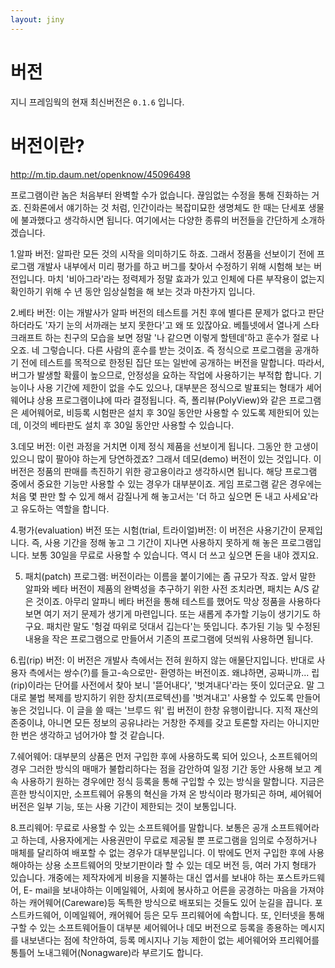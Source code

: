 ```yaml
---
layout: jiny
---
```


# 버전
지니 프레임웍의 현재 최신버전은 `0.1.6` 입니다.

# 버전이란?



http://m.tip.daum.net/openknow/45096498

프로그램이란 놈은 처음부터 완벽할 수가 없습니다. 끊임없는 수정을 통해 진화하는 거죠. 진화론에서 얘기하는 것 처럼, 인간이라는 복잡미묘한 생명체도 한 때는 단세포 생물에 불과했다고 생각하시면 됩니다. 여기에서는 다양한 종류의 버전들을 간단하게 소개하겠습니다.

1.알파 버전: 알파란 모든 것의 시작을 의미하기도 하죠. 그래서 정품을 선보이기 전에 프로그램 개발사 내부에서 미리 평가를 하고 버그를 찾아서 수정하기 위해 시험해 보는 버전입니다. 마치 '비아그라'라는 정력제가 정말 효과가 있고 인체에 다른 부작용이 없는지 확인하기 위해 수 년 동안 임상실험을 해 보는 것과 마찬가지 입니다.

2.베타 버전: 이는 개발사가 알파 버전의 테스트를 거친 후에 별다른 문제가 없다고 판단하더라도 '자기 눈의 서까래는 보지 못한다'고 왜 또 있잖아요. 베틀넷에서 열나게 스타크래프트 하는 친구의 모습을 보면 정말 '나 같으면 이렇게 할텐데'하고 훈수가 절로 나오죠. 네 그렇습니다. 다른 사람의 훈수를 받는 것이죠.
즉 정식으로 프로그램을 공개하기 전에 테스트를 목적으로 한정된 집단 또는 일반에 공개하는 버전을 말합니다. 따라서, 버그가 발생할 확률이 높으므로, 안정성을 요하는 작업에 사용하기는 부적합 합니다. 기능이나 사용 기간에 제한이 없을 수도 있으나, 대부분은 정식으로 발표되는 형태가 셰어웨어냐 상용 프로그램이냐에 따라 결정됩니다. 즉, 폴리뷰(PolyView)와 같은 프로그램은 셰어웨어로, 비등록 시험판은 설치 후 30일 동안만 사용할 수 있도록 제한되어 있는데, 이것의 베타판도 설치 후 30일 동안만 사용할 수 있습니다.

3.데모 버전: 이런 과정을 거치면 이제 정식 제품을 선보이게 됩니다. 그동안 한 고생이 있으니 많이 팔아야 하는게 당연하겠죠?
그래서 데모(demo) 버전이 있는 것입니다. 이 버전은 정품의 판매를 촉진하기 위한 광고용이라고 생각하시면 됩니다. 해당 프로그램 중에서 중요한 기능만 사용할 수 있는 경우가 대부분이죠. 게임 프로그램 같은 경우에는 처음 몇 판만 할 수 있게 해서 감질나게 해 놓고서는 '더 하고 싶으면 돈 내고 사세요'라고 유도하는 역할을 합니다.

4.평가(evaluation) 버전 또는 시험(trial, 트라이얼)버전: 이 버전은 사용기간이 문제입니다. 즉, 사용 기간을 정해 놓고 그 기간이 지나면 사용하지 못하게 해 놓은 프로그램입니다. 보통 30일을 무료로 사용할 수 있습니다. 역시 더 쓰고 싶으면 돈을 내야 겠지요.

5. 패치(patch) 프로그램: 버전이라는 이름을 붙이기에는 좀 규모가 작죠. 앞서 말한 알파와 베타 버전이 제품의 완벽성을 추구하기 위한 사전 조치라면, 패치는 A/S 같은 것이죠. 아무리 알파니 베타 버전을 통해 테스트를 했어도 막상 정품을 사용하다 보면 여기 저기 문제가 생기게 마련입니다. 또는 새롭게 추가할 기능이 생기기도 하구요. 패치란 말도 '헝겊 따위로 덧대서 깁는다'는 뜻입니다. 추가된 기능 및 수정된 내용을 작은 프로그램으로 만들어서 기존의 프로그램에 덧씌워 사용하면 됩니다.

6.립(rip) 버전: 이 버전은 개발사 측에서는 전혀 원하지 않는 애물단지입니다. 반대로 사용자 측에서는 쌍수(?)를 들고-속으로만- 환영하는 버전이죠. 왜냐하면, 공짜니까... 립(rip)이라는 단어를 사전에서 찾아 보니 '뜯어내다', '벗겨내다'라는 뜻이 있더군요. 말 그대로 불법 복제를 방지하기 위한 장치(프로텍션)를 '벗겨내고' 사용할 수 있도록 만들어 놓은 것입니다. 이 글을 쓸 때는 '브루드 워' 립 버전이 한창 유행이랍니다. 지적 재산의 존중이냐, 아니면 모든 정보의 공유냐라는 거창한 주제를 갖고 토론할 자리는 아니지만 한 번은 생각하고 넘어가야 할 것 같습니다.

7.쉐어웨어: 대부분의 상품은 먼저 구입한 후에 사용하도록 되어 있으나, 소프트웨어의 경우 그러한 방식의 매매가 불합리하다는 점을 감안하여 일정 기간 동안 사용해 보고 계속 사용하기 원하는 경우에만 정식 등록을 통해 구입할 수 있는 방식을 말합니다. 지금은 흔한 방식이지만, 소프트웨어 유통의 혁신을 가져 온 방식이라 평가되곤 하며, 셰어웨어 버전은 일부 기능, 또는 사용 기간이 제한되는 것이 보통입니다.

8.프리웨어: 무료로 사용할 수 있는 소프트웨어를 말합니다. 보통은 공개 소프트웨어라고 하는데, 사용자에게는 사용권만이 무료로 제공될 뿐 프로그램을 임의로 수정하거나 매체를 달리하여 배포할 수 없는 경우가 대부분입니다.
이 밖에도 먼저 구입한 후에 사용해야하는 상용 소프트웨어의 맛보기판이라 할 수 있는 데모 버전 등, 여러 가지 형태가 있습니다. 개중에는 제작자에게 비용을 지불하는 대신 엽서를 보내야 하는 포스트카드웨어, E- mail을 보내야하는 이메일웨어, 사회에 봉사하고 어른을 공경하는 마음을 가져야 하는 캐어웨어(Careware)등 독특한 방식으로 배포되는 것들도 있어 눈길을 끕니다. 포스트카드웨어, 이메일웨어, 캐어웨어 등은 모두 프리웨어에 속합니다.
또, 인터넷을 통해 구할 수 있는 소프트웨어들이 대부분 셰어웨어나 데모 버전으로 등록을 종용하는 메시지를 내보낸다는 점에 착안하여, 등록 메시지나 기능 제한이 없는 셰어웨어와 프리웨어를 통틀어 노내그웨어(Nonagware)라 부르기도 합니다. 